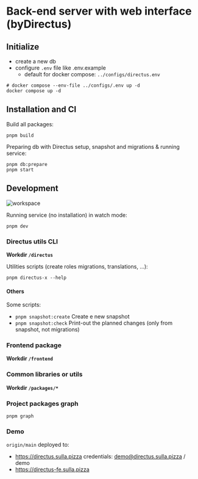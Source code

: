 # Back-end server with web interface (byDirectus)

## Initialize

- create a new db
- configure `.env` file like .env.example
  - default for docker compose: `../configs/directus.env`

```
# docker compose --env-file ../configs/.env up -d
docker compose up -d
```

## Installation and CI

Build all packages:

```
pnpm build
```

Preparing db with Directus setup, snapshot and migrations & running service:

```
pnpm db:prepare
pnpm start
```

## Development

![workspace](workspace.png)

Running service (no installation) in watch mode:

```
pnpm dev
```

### Directus utils CLI

**Workdir `/directus`**

Utilities scripts (create roles migrations, translations, ...):

```
pnpm directus-x --help
```

#### Others

Some scripts:

- `pnpm snapshot:create` Create e new snapshot
- `pnpm snapshot:check` Print-out the planned changes (only from snapshot, not migrations)

### Frontend package

**Workdir `/frontend`**

### Common libraries or utils

**Workdir `/packages/*`**

### Project packages graph

```
pnpm graph
```

### Demo

`origin/main` deployed to:

- https://directus.sulla.pizza credentials: demo@directus.sulla.pizza / demo
- https://directus-fe.sulla.pizza
